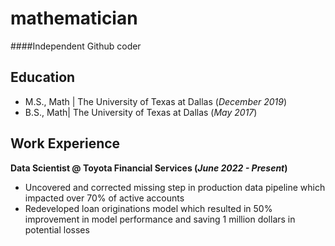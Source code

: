 # mathematician

####Independent Github coder

## Education						       		
- M.S., Math | The University of Texas at Dallas (_December 2019_)	 			        		
- B.S., Math| The University of Texas at Dallas (_May 2017_)

## Work Experience
**Data Scientist @ Toyota Financial Services (_June 2022 - Present_)**
- Uncovered and corrected missing step in production data pipeline which impacted over 70% of active accounts
- Redeveloped loan originations model which resulted in 50% improvement in model performance and saving 1 million dollars in potential losses
